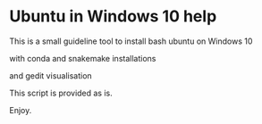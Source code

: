# Ubuntu in Windows 10 help

This is a small guideline tool to install bash ubuntu on Windows 10

with conda and snakemake installations

and gedit visualisation

This script is provided as is.

Enjoy.